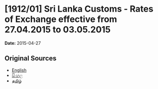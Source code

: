 # [1912/01] Sri Lanka Customs - Rates of Exchange effective from 27.04.2015 to 03.05.2015

**Date:** 2015-04-27

## Original Sources

- [English](https://documents.gov.lk/view/extra-gazettes/2015/4/1912-01_E.pdf)
- [සිංහල](https://documents.gov.lk/view/extra-gazettes/2015/4/1912-01_S.pdf)
- [தமிழ்](https://documents.gov.lk/view/extra-gazettes/2015/4/1912-01_T.pdf)
